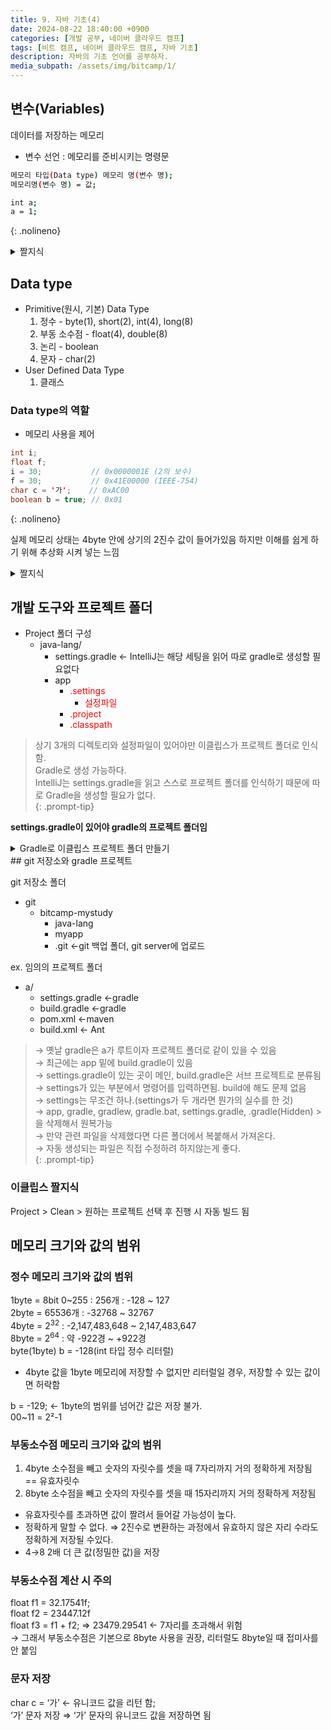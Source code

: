 ```yaml
---
title: 9. 자바 기초(4)
date: 2024-08-22 18:40:00 +0900
categories: [개발 공부, 네이버 클라우드 캠프]
tags: [비트 캠프, 네이버 클라우드 캠프, 자바 기초] 
description: 자바의 기초 언어를 공부하자.
media_subpath: /assets/img/bitcamp/1/
---
```


## 변수(Variables)
데이터를 저장하는 메모리   
- 변수 선언 : 메모리를 준비시키는 명령문

```bash
메모리 타입(Data type) 메모리 명(변수 명);
메모리명(변수 명) = 값;

int a;
a = 1;
```
{: .nolineno}

<details markdown=1>
<summary markdown="span">짤지식</summary>

- = : assgnment operator (대입, 할당, 배정)

</details>


## Data type

- Primitive(원시, 기본) Data Type
    1. 정수 - byte(1), short(2), int(4), long(8)
    2. 부동 소수점 - float(4), double(8)
    3. 논리 - boolean
    4. 문자 - char(2)
- User Defined Data Type
    1. 클래스

### Data type의 역할

- 메모리 사용을 제어

```java
int i;
float f;
i = 30;           // 0x0000001E (2의 보수)
f = 30;           // 0x41E00000 (IEEE-754)
char c = '가';    // 0xAC00
boolean b = true; // 0x01
```
{: .nolineno}

실제 메모리 상태는 4byte 안에 상기의 2진수 값이 들어가있음 하지만 이해를 쉽게 하기 위해 추상화 시켜 넣는 느낌

<details markdown=1>
<summary markdown="span">짤지식</summary>

- whitespace
    - space (공백)
    - tap
    - newline (줄바꿈)

</details>

## 개발 도구와 프로젝트 폴더

- Project 폴더 구성
    - java-lang/
        - settings.gradle ← IntelliJ는 해당 세팅을 읽어 따로 gradle로 생성할 필요없다
        - app
            - <span style="color: red">.settings</span>
                - <span style="color: red">설정파일</span>
            - <span style="color: red">.project</span>
            - <span style="color: red">.classpath</span>

> 상기 3개의 디렉토리와 설정파일이 있어야만 이클립스가 프로젝트 폴더로 인식함.   
> Gradle로 생성 가능하다.   
> IntelliJ는 settings.gradle을 읽고 스스로 프로젝트 폴더를 인식하기 때문에 따로 Gradle을 생성할 필요가 없다.   
{: .prompt-tip}

**settings.gradle이 있어야 gradle의 프로젝트 폴더임**

<details markdown=1>
<summary markdown="span">Gradle로 이클립스 프로젝트 폴더 만들기</summary>

1. build.gradle로 가서 아래 코드를 추가해준다.
        
    ```gradle
    //기존 플러그인에 이클립스 아이디 추가.
    plugins {
        id 'application'
        id 'eclipse' //Eclipse IDE 관련 작업을 수행할 수 있는 플러그인
    }
    //이클립스 설정 추가
    eclipse {
        project {
            name = "java-lang" //프로젝트 이름을 지정하지 않으면 폴더 이름(ex. app)을 사용한다.
        }
        jdt {
            sourceCompatibility = 21
            targetCompatibility = 21
            javaRuntimeName = "JavaSE-21"
        }
    } 
    ```
    {: .nolineno}
        
    2. 터미널에서 gradle의 프로젝트 root 폴더로 가서 아래 코드를 입력해준다. 
        
        ```bash
        	gradle eclipse
        ```
        {: .noline}

        ![.classpath 파일, .project 파일이 추가됨](img1.png)
        _.classpath 파일, .project 파일이 추가됨_

</details>
## git 저장소와 gradle 프로젝트

git 저장소 폴더

- git
    - bitcamp-mystudy
        - java-lang
        - myapp
        - .git ←git 백업 폴더, git server에 업로드

ex. 임의의 프로젝트 폴더

- a/
    - settings.gradle ←gradle
    - build.gradle ←gradle
    - pom.xml ←maven
    - build.xml ← Ant

> → 옛날 gradle은 a가 루트이자 프로젝트 폴더로 같이 있을 수 있음   
> → 최근에는 app 밑에 build.gradle이 있음   
> → settings.gradle이 있는 곳이 메인, build.gradle은 서브 프로젝트로 분류됨   
> → settings가 있는 부분에서 명령어를 입력하면됨. build에 해도 문제 없음   
> → settings는 무조건 하나.(settings가 두 개라면 뭔가의 실수를 한 것)   
> → app, gradle, gradlew, gradle.bat, settings.gradle, .gradle(Hidden) > 을 삭제해서 원복가능   
> → 만약 관련 파일을 삭제했다면 다른 폴더에서 복붙해서 가져온다.   
> → 자동 생성되는 파일은 직접 수정하려 하지않는게 좋다.   
{: .prompt-tip}

### 이클립스 짤지식

Project > Clean > 원하는 프로젝트 선택 후 진행 시 자동 빌드 됨

## 메모리 크기와 값의 범위

### 정수 메모리 크기와 값의 범위

1byte = 8bit 0~255 : 256개 : -128 ~ 127   
2byte = 65536개 : -32768 ~ 32767   
4byte = $2^{32}$ : -2,147,483,648 ~ 2,147,483,647   
8byte = $2^{64}$ : 약 -922경 ~ +922경   
byte(1byte) b = -128(int 타입 정수 리터럴)   
- 4byte 값을 1byte 메모리에 저장할 수 없지만 리터럴일 경우, 저장할 수 있는 값이면 허락함

b = -129; ← 1byte의 범위를 넘어간 값은 저장 불가.   
00~11 = 2²-1 

### 부동소수점 메모리 크기와 값의 범위

1. 4byte 소수점을 빼고 숫자의 자릿수를 셋을 때 7자리까지 거의 정확하게 저장됨 == 유효자릿수
2. 8byte 소수점을 빼고 숫자의 자릿수를 셋을 때 15자리까지 거의 정확하게 저장됨
- 유효자릿수를 초과하면 값이 짤려서 들어갈 가능성이 높다.
- 정확하게 말할 수 없다. ⇒ 2진수로 변환하는 과정에서 유효하지 않은 자리 수라도 정확하게 저장될 수있다.
- 4→8 2배 더 큰 값(정밀한 값)을 저장

### 부동소수점 계산 시 주의

float f1 = 32.17541f;   
float f2 = 23447.12f   
float  f3 = f1 + f2; ⇒ 23479.29541 ← 7자리를 초과해서 위험   
→ 그래서 부동소수점은 기본으로 8byte 사용을 권장, 리터럴도 8byte일 때 접미사를 안 붙임

### 문자 저장

char c = ‘가’ ← 유니코드 값을 리턴 함;   
‘가’ 문자 저장 ⇒ ‘가’ 문자의 유니코드 값을 저장하면 됨